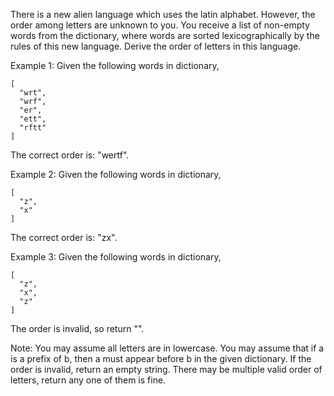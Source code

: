 There is a new alien language which uses the latin alphabet. However, the order among letters are unknown to you. You receive a list of non-empty words from the dictionary, where words are sorted lexicographically by the rules of this new language. Derive the order of letters in this language.

Example 1:
Given the following words in dictionary,
```
[
  "wrt",
  "wrf",
  "er",
  "ett",
  "rftt"
]
```
The correct order is: "wertf".

Example 2:
Given the following words in dictionary,
```
[
  "z",
  "x"
]
```
The correct order is: "zx".

Example 3:
Given the following words in dictionary,
```
[
  "z",
  "x",
  "z"
]
```
The order is invalid, so return "".

Note:
You may assume all letters are in lowercase.
You may assume that if a is a prefix of b, then a must appear before b in the given dictionary.
If the order is invalid, return an empty string.
There may be multiple valid order of letters, return any one of them is fine.